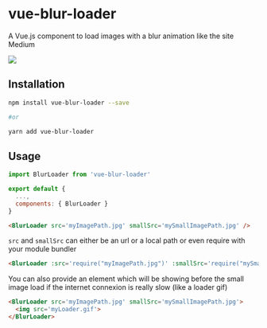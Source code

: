 # vue-blur-loader
A Vue.js component to load images with a blur animation like the site Medium

![](https://media.giphy.com/media/3GBOL9mk46VgdW816r/giphy.gif)

## Installation

```bash
npm install vue-blur-loader --save

#or

yarn add vue-blur-loader

```

## Usage

```javascript
import BlurLoader from 'vue-blur-loader'

export default {
  ...,
  components: { BlurLoader }
}
```

```html
<BlurLoader src='myImagePath.jpg' smallSrc='mySmallImagePath.jpg' />
```

```src``` and ```smallSrc``` can either be an url or a local path or even require with your module bundler

```html
<BlurLoader :src='require("myImagePath.jpg")' :smallSrc='require("mySmallImagePath.jpg")' />
```


You can also provide an element which will be showing before the small image load if the internet connexion is really slow (like a loader gif)

```html
<BlurLoader src='myImagePath.jpg' smallSrc='mySmallImagePath.jpg'>
  <img src='myLoader.gif'>
</BlurLoader>
```